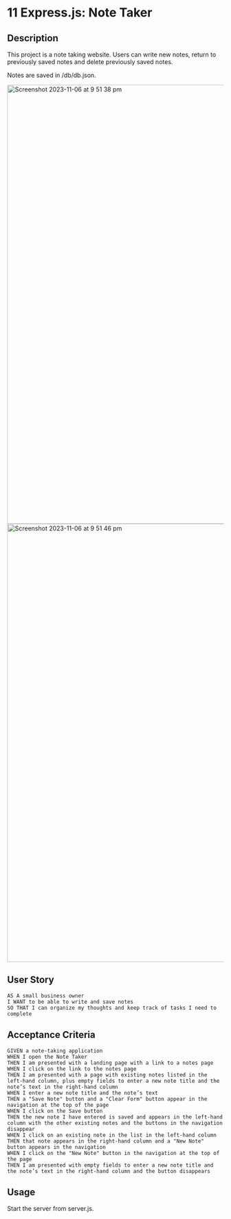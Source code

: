 # 11 Express.js: Note Taker

## Description

This project is a note taking website. Users can write new notes, return to previously saved notes and delete previously saved notes.

Notes are saved in /db/db.json.

<img width="1021" alt="Screenshot 2023-11-06 at 9 51 38 pm" src="https://github.com/EmmaDenton/NoteTaker/assets/141465015/08b62043-a090-4fcd-b8a2-a0707a13545a">

<img width="1019" alt="Screenshot 2023-11-06 at 9 51 46 pm" src="https://github.com/EmmaDenton/NoteTaker/assets/141465015/d0eebf3b-65be-4e60-8662-cda436f2d1dd">


## User Story

```
AS A small business owner
I WANT to be able to write and save notes
SO THAT I can organize my thoughts and keep track of tasks I need to complete
```

## Acceptance Criteria

```
GIVEN a note-taking application
WHEN I open the Note Taker
THEN I am presented with a landing page with a link to a notes page
WHEN I click on the link to the notes page
THEN I am presented with a page with existing notes listed in the left-hand column, plus empty fields to enter a new note title and the note’s text in the right-hand column
WHEN I enter a new note title and the note’s text
THEN a "Save Note" button and a "Clear Form" button appear in the navigation at the top of the page
WHEN I click on the Save button
THEN the new note I have entered is saved and appears in the left-hand column with the other existing notes and the buttons in the navigation disappear
WHEN I click on an existing note in the list in the left-hand column
THEN that note appears in the right-hand column and a "New Note" button appears in the navigation
WHEN I click on the "New Note" button in the navigation at the top of the page
THEN I am presented with empty fields to enter a new note title and the note’s text in the right-hand column and the button disappears
```

## Usage

Start the server from server.js.
